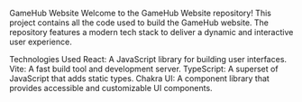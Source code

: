GameHub Website
Welcome to the GameHub Website repository! This project contains all the code used to build the GameHub website. The repository features a modern tech stack to deliver a dynamic and interactive user experience.

Technologies Used
React: A JavaScript library for building user interfaces.
Vite: A fast build tool and development server.
TypeScript: A superset of JavaScript that adds static types.
Chakra UI: A component library that provides accessible and customizable UI components.
